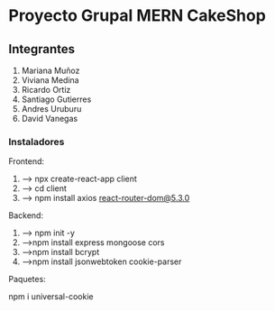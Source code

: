 # Proyecto Grupal MERN CakeShop

## Integrantes

1. Mariana Muñoz
2. Viviana Medina
3. Ricardo Ortiz
4. Santiago Gutierres
5. Andres Uruburu
6. David Vanegas
 


### Instaladores

Frontend:

1. --> npx create-react-app client
2. --> cd client
3. --> npm install axios react-router-dom@5.3.0

Backend:

1. --> npm init -y
2. -->npm install express mongoose cors
3. -->npm install bcrypt
4. -->npm install jsonwebtoken cookie-parser

Paquetes:

npm i universal-cookie

